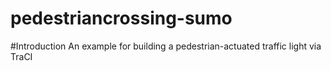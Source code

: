 # pedestriancrossing-sumo
#Introduction
An example for building a pedestrian-actuated traffic light via TraCI
